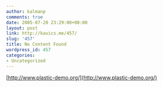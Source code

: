 ```yaml
---
author: kalmanp
comments: true
date: 2005-07-20 23:29:00+00:00
layout: post
link: http://kavics.me/457/
slug: '457'
title: No Content Found
wordpress_id: 457
categories:
- Uncategorized
---
```


[http://www.plastic-demo.org/](http://www.plastic-demo.org/)
